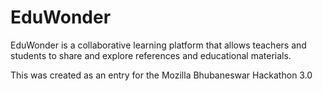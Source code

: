 # EduWonder
EduWonder is a collaborative learning platform that allows teachers and students to share and explore references and educational materials. 

This was created as an entry for the Mozilla Bhubaneswar Hackathon 3.0
